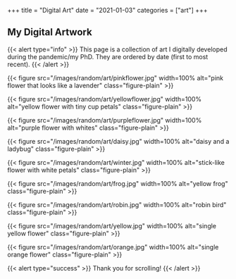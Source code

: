 +++
title = "Digital Art"
date = "2021-01-03"
categories = ["art"]
+++

## My Digital Artwork

{{< alert type="info" >}}
This page is a collection of art I digitally developed during the pandemic/my PhD. They are ordered by date (first to most recent).
{{< /alert >}}

{{< figure src="/images/random/art/pinkflower.jpg" width=100% alt="pink flower that looks like a lavender" class="figure-plain" >}}

{{< figure src="/images/random/art/yellowflower.jpg" width=100% alt="yellow flower with tiny cup petals" class="figure-plain" >}}

{{< figure src="/images/random/art/purpleflower.jpg" width=100% alt="purple flower with whites" class="figure-plain" >}}

{{< figure src="/images/random/art/daisy.jpg" width=100% alt="daisy and a ladybug" class="figure-plain" >}}

{{< figure src="/images/random/art/winter.jpg" width=100% alt="stick-like flower with white petals" class="figure-plain" >}}

{{< figure src="/images/random/art/frog.jpg" width=100% alt="yellow frog" class="figure-plain" >}}

{{< figure src="/images/random/art/robin.jpg" width=100% alt="robin bird" class="figure-plain" >}}

{{< figure src="/images/random/art/yellow.jpg" width=100% alt="single yellow flower" class="figure-plain" >}}

{{< figure src="/images/random/art/orange.jpg" width=100% alt="single orange flower" class="figure-plain" >}}

{{< alert type="success" >}}
Thank you for scrolling!
{{< /alert >}}

